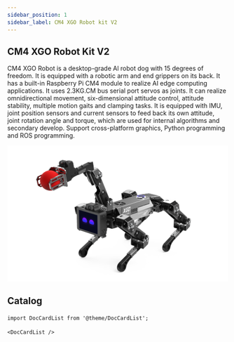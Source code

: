 ```yaml
---
sidebar_position: 1
sidebar_label: CM4 XGO Robot kit V2
---
```


## CM4 XGO Robot Kit V2


CM4 XGO Robot is a desktop-grade Al robot dog with 15 degrees of freedom. It is equipped with a robotic arm and end grippers on its back. It has a built-in Raspberry Pi CM4 module to realize AI edge computing applications. It uses 2.3KG.CM bus serial port servos as joints. It can realize omnidirectional movement, six-dimensional attitude control, attitude stability, multiple motion gaits and clamping tasks. It is equipped with IMU, joint position sensors and current sensors to feed back its own attitude, joint rotation angle and torque, which are used for internal algorithms and secondary develop. Support cross-platform graphics, Python programming and ROS programming.


![](./images/cm4-xgo-index.png)


## Catalog

```mdx-code-block
import DocCardList from '@theme/DocCardList';

<DocCardList />
```

